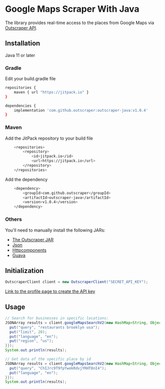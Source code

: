 # Google Maps Scraper With Java

The library provides real-time access to the places from Google Maps via [Outscraper API](https://app.outscraper.com/api-docs#tag/Google-Maps).

## Installation

Java 11 or later

### Gradle

Edit your build.gradle file
``` sh
repositories {
    maven { url "https://jitpack.io" }
}

dependencies {
    implementation 'com.github.outscraper:outscraper-java:v1.0.4'
}
```

### Maven

Add the JitPack repository to your build file
``` sh
	<repositories>
		<repository>
		    <id>jitpack.io</id>
		    <url>https://jitpack.io</url>
		</repository>
	</repositories>
```

Add the dependency
``` sh
	<dependency>
	    <groupId>com.github.outscraper</groupId>
	    <artifactId>outscraper-java</artifactId>
	    <version>v1.0.4</version>
	</dependency>
```

### Others

You'll need to manually install the following JARs:
- [The Outscraper JAR](https://jitpack.io/com/github/outscraper/outscraper-java/v1.0.4/outscraper-java-v1.0.4.jar)
- [Json](https://repo1.maven.org/maven2/org/json/json/20090211/json-20090211.jar)
- [Httpcomponents](https://repo1.maven.org/maven2/org/apache/httpcomponents/httpclient/4.5.13/httpclient-4.5.13.jar)
- [Guava](https://repo1.maven.org/maven2/com/google/guava/guava/30.1.1-jre/guava-30.1.1-jre.jar)

## Initialization
```java
OutscraperClient client = new OutscraperClient("SECRET_API_KEY");
```
[Link to the profile page to create the API key](https://app.outscraper.com/profile)

## Usage

```java
// Search for businesses in specific locations:
JSONArray results = client.googleMapsSearchV2(new HashMap<String, Object>() {{
  put("query", "restaurants brooklyn usa");
  put("limit", 20);
  put("language", "en");
  put("region", "us");
}});
System.out.println(results);

// Get data of the specific place by id
JSONArray results = client.googleMapsSearchV2(new HashMap<String, Object>() {{
  put("query", "ChIJrc9T9fpYwokRdvjYRHT8nI4");
  put("language", "en");
}});
System.out.println(results);
```
